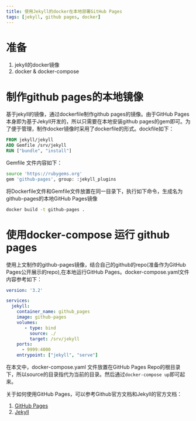 ```yaml
---
title: 使用Jekyll的docker在本地部署GitHub Pages
tags: [jekyll, github pages, docker]
---
```


# 准备

1. jekyll的docker镜像
2. docker & docker-compose

# 制作github pages的本地镜像

基于jekyll的镜像，通过dockerfile制作github pages的镜像。由于GitHub Pages本身即为基于Jekyll开发的，所以只需要在本地安装github pages的gem即可。为了便于管理，制作docker镜像时采用了dockerfile的形式。dockfile如下：

```Dockerfile
FROM jekyll/jekyll
ADD Gemfile /srv/jekyll
RUN ["bundle", "install"]
```

Gemfile 文件内容如下：

```bash
source 'https://rubygems.org'
gem 'github-pages', group: :jekyll_plugins
```

将Dockerfile文件和Gemfile文件放置在同一目录下，执行如下命令，生成名为github-pages的本地GitHub Pages镜像

```bash
docker build -t github-pages .
```

# 使用docker-compose 运行 github pages

使用上文制作的github-pages镜像，结合自己的github的repo(准备作为GitHub Pages公开展示的repo),在本地运行GitHub Pages。docker-compose.yaml文件内容参考如下：

```yaml
version: '3.2'

services:
  jekyll:
    container_name: github_pages
    image: github-pages
    volumes:
       - type: bind
         source: ./
         target: /srv/jekyll
    ports:
      - 9999:4000
    entrypoint: ["jekyll", "serve"]
```

在本文中，docker-compose.yaml 文件放置在GitHub Pages Repo的根目录下，所以source的目录指代为当前的目录。然后通过`docker-compose up`即可起来。

关于如何使用GitHub Pages，可以参考Github官方文档和Jekyll的官方文档：
1. [GitHub Pages](https://pages.github.com/)
2. [Jekyll](https://jekyllrb.com/docs/)